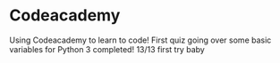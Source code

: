 # Codeacademy
Using Codeacademy to learn to code!
First quiz going over some basic variables for Python 3 completed! 13/13 first try baby

